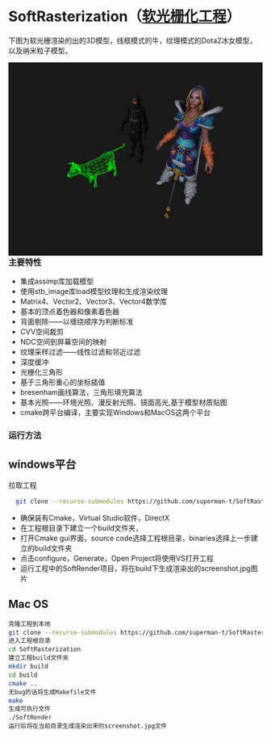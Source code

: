 # SoftRasterization（[软光栅化工程](https://github.com/superman-t/SoftRasterization)）
下图为软光栅渲染的出的3D模型，线框模式的牛，纹理模式的Dota2冰女模型，以及纳米粒子模型。
<div  align="center">    
<img src="tmp/screenshot.jpg" width = "512" height = "383" alt="渲染图" align=left />
</div>
  

### 主要特性 ###
- 集成assimp库加载模型
- 使用stb_image库load模型纹理和生成渲染纹理
- Matrix4、Vector2、Vector3、Vector4数学库
- 基本的顶点着色器和像素着色器
- 背面剔除——以缠绕顺序为判断标准
- CVV空间裁剪
- NDC空间到屏幕空间的映射
- 纹理采样过滤——线性过滤和邻近过滤
- 深度缓冲
- 光栅化三角形
- 基于三角形重心的坐标插值
- bresenham画线算法，三角形填充算法
- 基本光照——环境光照、漫反射光照、镜面高光,基于模型材质贴图
- cmake跨平台编译，主要实现Windows和MacOS这两个平台

### 运行方法 ###

## windows平台 ##
拉取工程
```bash 
  git clone --recurse-submodules https://github.com/superman-t/SoftRasterization
```
- 确保装有Cmake，Virtual Studio软件，DirectX
- 在工程根目录下建立一个build文件夹，
- 打开Cmake gui界面，source code选择工程根目录，binaries选择上一步建立的build文件夹
- 点击configure，Generate，Open Project将使用VS打开工程
- 运行工程中的SoftRender项目，将在build下生成渲染出的screenshot.jpg图片

## Mac OS ##
```bash
克隆工程到本地
git clone --recurse-submodules https://github.com/superman-t/SoftRasterization  
进入工程根目录
cd SoftRasterization
建立工程build文件夹
mkdir build
cd build
cmake ..
无bug的话将生成Makefile文件
make
生成可执行文件
./SoftRender
运行后将在当前目录生成渲染出来的screenshot.jpg文件
```







